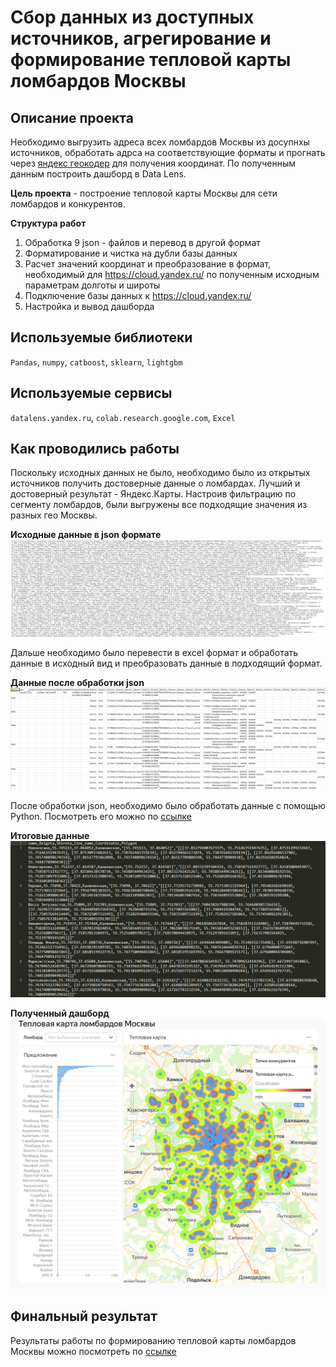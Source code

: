 # Сбор данных из доступных источников, агрегирование и формирование тепловой карты ломбардов Москвы

## Описание проекта
Необходимо выгрузить адреса всех ломбардов Москвы из досупнхы источников, обработать адрса на соответствующие форматы и прогнать через [яндекс геокодер](https://yandex.ru/dev/maps/geocoder/ "яндекс геокодер")  для получения координат. По полученным данным построить дашборд в Data Lens.

**Цель проекта** -  построение тепловой карты Москвы для сети ломбардов и конкурентов.

**Структура работ** 
1) Обработка 9 json - файлов и перевод в другой формат
2) Форматирование и чистка на дубли базы данных
3) Расчет значений координат и преобразование в формат, необходимый для https://cloud.yandex.ru/ по полученным исходным параметрам долготы и широты
4) Подключение базы данных к https://cloud.yandex.ru/
5) Настройка и вывод дашборда

## Используемые библиотеки
`Pandas`, `numpy`, `catboost`, `sklearn`, `lightgbm`<br /> 

## Используемые сервисы
`datalens.yandex.ru`, `colab.research.google.com`, `Excel`


## Как проводились работы
Поскольку исходных данных не было, необходимо было из открытых источников получить достоверные данные о ломбардах. Лучший и достоверный результат - Яндекс.Карты. Настроив фильтрацию по сегменту ломбардов, были выгружены все подходящие значения из разных гео Москвы.

**Исходные данные в json формате**
![Исходные данные в json формате](https://github.com/faponmyskill/Portfolio/blob/main/lombard_moscow_datalens/%D0%98%D1%81%D1%85%D0%BE%D0%B4%D0%BD%D1%8B%D0%B5%20%D0%B4%D0%B0%D0%BD%D0%BD%D1%8B%D0%B5.jpg?raw=true)

Дальше необходимо было перевести в excel формат и обработать данные в исходный вид и преобразовать данные в подходящий формат.

**Данные после обработки json**
![Данные после обработки](https://github.com/faponmyskill/Portfolio/blob/main/lombard_moscow_datalens/%D0%94%D0%B0%D0%BD%D0%BD%D1%8B%D0%B5%20%D0%BF%D0%BE%D1%81%D0%BB%D0%B5%20%D0%BE%D0%B1%D1%80%D0%B0%D0%B1%D0%BE%D1%82%D0%BA%D0%B8%20json.jpg?raw=true)

После обработки json, необходимо было обработать данные с помощью Python. Посмотреть его можно по [ссылке](https://github.com/faponmyskill/Portfolio/blob/main/lombard_moscow_datalens/%D0%9E%D0%B1%D1%80%D0%B0%D0%B1%D0%BE%D1%82%D0%BA%D0%B0_%D1%84%D0%B0%D0%B9%D0%BB%D0%BE%D0%B2_%D0%B2%D1%8B%D0%B3%D1%80%D1%83%D0%B7%D0%BA%D0%B8_%D0%BB%D0%BE%D0%BC%D0%B1%D0%B0%D1%80%D0%B4%D0%BE%D0%B2.ipynb "ссылке") 

**Итоговые данные**
![Итоговые данные](https://github.com/faponmyskill/Portfolio/blob/main/lombard_moscow_datalens/%D0%98%D1%82%D0%BE%D0%B3%D0%BE%D0%B2%D1%8B%D0%B5%20%D0%B4%D0%B0%D0%BD%D0%BD%D1%8B%D0%B5.jpg?raw=true)

**Полученный дашборд**
![Дашборд по тепловым картам](https://github.com/faponmyskill/Portfolio/blob/main/lombard_moscow_datalens/1707310277611.jpg?raw=true)




## Финальный результат
Результаты работы по формированию тепловой карты ломбардов Москвы можно посмотреть по [ссылке](https://datalens.yandex/iazdm79kw9cy7 "ссылке")


